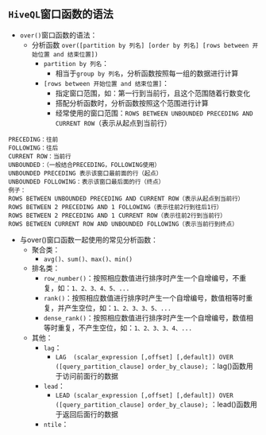 ## `HiveQL`窗口函数的语法
* `over()`窗口函数的语法：
  * 分析函数 `over([partition by 列名] [order by 列名] [rows between 开始位置 and 结束位置])`
    * `partition by 列名`：
      * 相当于`group by 列名`，分析函数按照每一组的数据进行计算
    * `[rows between 开始位置 and 结束位置]`：
      * 指定窗口范围，如：第一行到当前行，且这个范围随着行数变化
      * 搭配分析函数时，分析函数按照这个范围进行计算
      * 经常使用的窗口范围：`ROWS BETWEEN UNBOUNDED PRECEDING AND CURRENT ROW`（表示从起点到当前行）
 ```
PRECEDING：往前
FOLLOWING：往后
CURRENT ROW：当前行
UNBOUNDED：（一般结合PRECEDING，FOLLOWING使用）
UNBOUNDED PRECEDING 表示该窗口最前面的行（起点）
UNBOUNDED FOLLOWING：表示该窗口最后面的行（终点）
例子：
ROWS BETWEEN UNBOUNDED PRECEDING AND CURRENT ROW（表示从起点到当前行）
ROWS BETWEEN 2 PRECEDING AND 1 FOLLOWING（表示往前2行到往后1行）
ROWS BETWEEN 2 PRECEDING AND 1 CURRENT ROW（表示往前2行到当前行）
ROWS BETWEEN CURRENT ROW AND UNBOUNDED FOLLOWING（表示当前行到终点）
 ```
* 与over()窗口函数一起使用的常见分析函数：
  * 聚合类：
    * `avg()、sum()、max()、min()`
  * 排名类：
    * `row_number()`：按照相应数值进行排序时产生一个自增编号，不重复，如：`1、2、3、4、5、...`
    * `rank()`：按照相应数值进行排序时产生一个自增编号，数值相等时重复，并产生空位，如：`1、2、3、3、5、...`
    * `dense_rank()`：按照相应数值进行排序时产生一个自增编号，数值相等时重复，不产生空位，如：`1、2、3、3、4、...`
  * 其他：
    * `lag`：
      * `LAG  (scalar_expression [,offset] [,default]) OVER ([query_partition_clause] order_by_clause);` ：lag()函数用于访问前面行的数据
    * `lead`：
      * `LEAD (scalar_expression [,offset] [,default]) OVER ([query_partition_clause] order_by_clause);` ：lead()函数用于返回后面行的数据
    * `ntile`：
